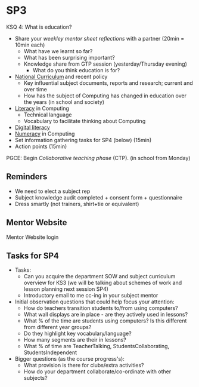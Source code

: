 SP3
===

KSQ 4: What is education?

* Share your _weekley mentor sheet reflections_ with a partner (20min = 10min each)
    * What have we learnt so far?
    * What has been surprising important?
    * Knowledge share from GTP session (yesterday/Thursday evening)
        * What do you think education is for?
* [National Curriculum](./curriculum.md) and recent policy
    * Key influential subject documents, reports and research; current and over time
    * How has the subject of Computing has changed in education over the years (in school and society)
* [Literacy](./literacy.md) in Computing
    * Technical language
    * Vocabulary to facilitate thinking about Computing
* [Digital literacy](./digitalLiteracy.md)
* [Numeracy](./numeracy.md) in Computing
* Set information gathering tasks for SP4 (below) (15min)
* Action points (15min)

PGCE: Begin _Collaborative teaching phase_ (CTP). (in school from Monday)


Reminders
---------

* We need to elect a subject rep
* Subject knowledge audit completed + consent form + questionnaire
* Dress smartly (not trainers, shirt+tie or equivalent)

Mentor Website
--------------

Mentor Website login


Tasks for SP4
-------------

* Tasks:
    * Can you acquire the department SOW and subject curriculum overview for KS3 (we will be talking about schemes of work and lesson planning next session SP4)
    * Introductory email to me cc-ing in your subject mentor
* Initial observation questions that could help focus your attention:
    * How do teachers transition students to/from using computers?
    * What wall displays are in place - are they actively used in lessons?
    * What % of the time are students using computers? Is this different from different year groups?
    * Do they highlight key vocabulary/language?
    * How many segments are their in lessons?
    * What % of time are TeacherTalking, StudentsCollaborating, StudentsIndependent
* Bigger questions (as the course progress's):
    * What provision is there for clubs/extra activities?
    * How do your department collaborate/co-ordinate with other subjects?


